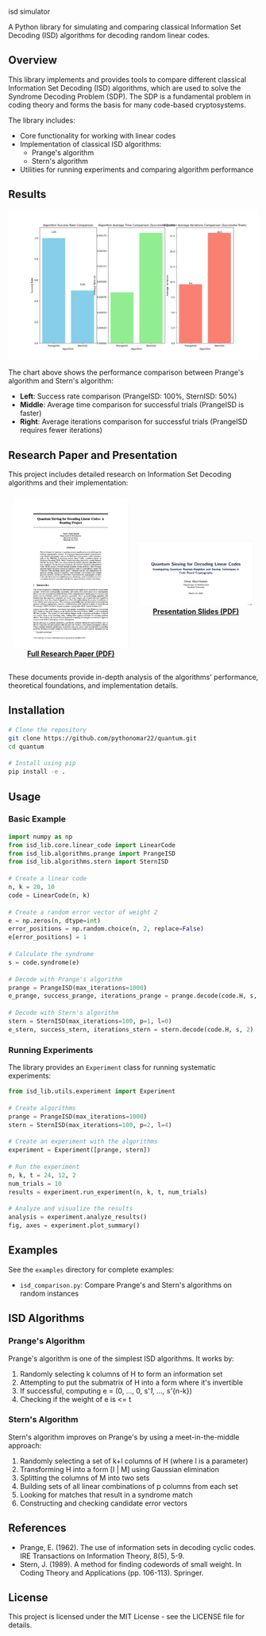 isd simulator

A Python library for simulating and comparing classical Information Set Decoding (ISD) algorithms for decoding random linear codes.

## Overview

This library implements and provides tools to compare different classical Information Set Decoding (ISD) algorithms, which are used to solve the Syndrome Decoding Problem (SDP). The SDP is a fundamental problem in coding theory and forms the basis for many code-based cryptosystems.

The library includes:

- Core functionality for working with linear codes
- Implementation of classical ISD algorithms:
  - Prange's algorithm
  - Stern's algorithm
- Utilities for running experiments and comparing algorithm performance

## Results

![Algorithm Comparison Results](publish.png)

The chart above shows the performance comparison between Prange's algorithm and Stern's algorithm:
- **Left**: Success rate comparison (PrangeISD: 100%, SternISD: 50%)
- **Middle**: Average time comparison for successful trials (PrangeISD is faster)
- **Right**: Average iterations comparison for successful trials (PrangeISD requires fewer iterations)

## Research Paper and Presentation

This project includes detailed research on Information Set Decoding algorithms and their implementation:

<div style="display: flex; justify-content: space-around; align-items: center; margin-bottom: 20px;">
  <div style="text-align: center; margin: 10px;">
    <a href="finalpapercs250.pdf">
      <img src="paperimage.png" alt="Research Paper" width="400"/>
      <br>
      <strong>Full Research Paper (PDF)</strong>
    </a>
  </div>

  <div style="text-align: center; margin: 10px;">
    <a href="finalprescs250.pdf">
      <img src="presimage.png" alt="Presentation" width="400"/>
      <br>
      <strong>Presentation Slides (PDF)</strong>
    </a>
  </div>
</div>

These documents provide in-depth analysis of the algorithms' performance, theoretical foundations, and implementation details.

## Installation

```bash
# Clone the repository
git clone https://github.com/pythonomar22/quantum.git
cd quantum

# Install using pip
pip install -e .
```

## Usage

### Basic Example

```python
import numpy as np
from isd_lib.core.linear_code import LinearCode
from isd_lib.algorithms.prange import PrangeISD
from isd_lib.algorithms.stern import SternISD

# Create a linear code
n, k = 20, 10
code = LinearCode(n, k)

# Create a random error vector of weight 2
e = np.zeros(n, dtype=int)
error_positions = np.random.choice(n, 2, replace=False)
e[error_positions] = 1

# Calculate the syndrome
s = code.syndrome(e)

# Decode with Prange's algorithm
prange = PrangeISD(max_iterations=1000)
e_prange, success_prange, iterations_prange = prange.decode(code.H, s, 2)

# Decode with Stern's algorithm
stern = SternISD(max_iterations=100, p=1, l=0)
e_stern, success_stern, iterations_stern = stern.decode(code.H, s, 2)
```

### Running Experiments

The library provides an `Experiment` class for running systematic experiments:

```python
from isd_lib.utils.experiment import Experiment

# Create algorithms
prange = PrangeISD(max_iterations=1000)
stern = SternISD(max_iterations=100, p=2, l=4)

# Create an experiment with the algorithms
experiment = Experiment([prange, stern])

# Run the experiment
n, k, t = 24, 12, 2
num_trials = 10
results = experiment.run_experiment(n, k, t, num_trials)

# Analyze and visualize the results
analysis = experiment.analyze_results()
fig, axes = experiment.plot_summary()
```

## Examples

See the `examples` directory for complete examples:

- `isd_comparison.py`: Compare Prange's and Stern's algorithms on random instances

## ISD Algorithms

### Prange's Algorithm

Prange's algorithm is one of the simplest ISD algorithms. It works by:
1. Randomly selecting k columns of H to form an information set
2. Attempting to put the submatrix of H into a form where it's invertible
3. If successful, computing e = (0, ..., 0, s'_1, ..., s'_{n-k})
4. Checking if the weight of e is <= t

### Stern's Algorithm

Stern's algorithm improves on Prange's by using a meet-in-the-middle approach:
1. Randomly selecting a set of k+l columns of H (where l is a parameter)
2. Transforming H into a form [I | M] using Gaussian elimination
3. Splitting the columns of M into two sets
4. Building sets of all linear combinations of p columns from each set
5. Looking for matches that result in a syndrome match
6. Constructing and checking candidate error vectors

## References

- Prange, E. (1962). The use of information sets in decoding cyclic codes. IRE Transactions on Information Theory, 8(5), 5-9.
- Stern, J. (1989). A method for finding codewords of small weight. In Coding Theory and Applications (pp. 106-113). Springer.

## License

This project is licensed under the MIT License - see the LICENSE file for details. 
